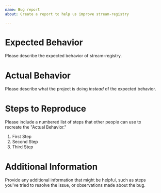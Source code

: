 ```yaml
---
name: Bug report
about: Create a report to help us improve stream-registry

---
```


Expected Behavior
==============================

Please describe the expected behavior of stream-registry.

Actual Behavior
==============================

Please describe what the project is doing _instead_ of the
expected behavior.

Steps to Reproduce
==============================

Please include a numbered list of steps that other people can 
use to recreate the "Actual Behavior."

1. First Step
2. Second Step
3. Third Step

Additional Information
==============================

Provide any additional information that might be helpful,
such as steps you've tried to resolve the issue, 
or observations made about the bug.